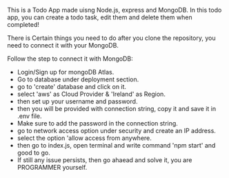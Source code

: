 This is a Todo App made uisng Node.js, express and MongoDB. In this todo app, you can create a todo task, edit them and delete them when completed! 

There is Certain things you need to do after you clone the repository, you need to connect it with your MongoDB.

Follow the step to connect it with MongoDB:
 -  Login/Sign up for mongoDB Atlas.
 -  Go to database under deployment section.
 -  go to 'create' database and click on it.
 -  select 'aws' as Cloud Provider & 'Ireland' as Region.
 -  then set up your username and password.
 -  then you will be provided with connection string, copy it and save it in .env file.
 -  Make sure to add the password in the connection string.
 -  go to network access option under security and create an IP address.
 -  select the option 'allow access from anywhere.
 -  then go to index.js, open terminal and write command 'npm start' and good to go.
 -  If still any issue persists, then go ahaead and solve it, you are PROGRAMMER yourself.

